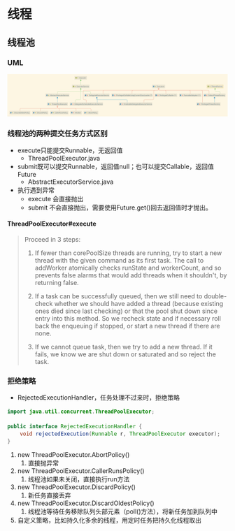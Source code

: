 # 线程


## 线程池

### UML
![java.util.concurrent.Executor](../_assets/Executor.png)


### 线程池的两种提交任务方式区别
+ execute只能提交Runnable，无返回值
  + ThreadPoolExecutor.java
+ submit既可以提交Runnable，返回值null；也可以提交Callable，返回值Future
  + AbstractExecutorService.java
+ 执行遇到异常
  + execute 会直接抛出
  + submit 不会直接抛出，需要使用Future.get()回去返回值时才抛出。

#### ThreadPoolExecutor#execute

>  Proceed in 3 steps:
>
>  1. If fewer than corePoolSize threads are running, try to
>  start a new thread with the given command as its first
>   task.  The call to addWorker atomically checks runState and
>   workerCount, and so prevents false alarms that would add
>   threads when it shouldn't, by returning false.
>
>  2. If a task can be successfully queued, then we still need
>  to double-check whether we should have added a thread
>   (because existing ones died since last checking) or that
>   the pool shut down since entry into this method. So we
>   recheck state and if necessary roll back the enqueuing if
>   stopped, or start a new thread if there are none.
>
>  3. If we cannot queue task, then we try to add a new
>  thread.  If it fails, we know we are shut down or saturated
>   and so reject the task.


### 拒绝策略
+ RejectedExecutionHandler，任务处理不过来时，拒绝策略

```java
import java.util.concurrent.ThreadPoolExecutor;

public interface RejectedExecutionHandler {
    void rejectedExecution(Runnable r, ThreadPoolExecutor executor);
}
```

1. new ThreadPoolExecutor.AbortPolicy()
   1. 直接抛异常
2. new ThreadPoolExecutor.CallerRunsPolicy()
   1. 线程池如果未关闭，直接执行run方法
3. new ThreadPoolExecutor.DiscardPolicy()
   1. 新任务直接丢弃
4. new ThreadPoolExecutor.DiscardOldestPolicy()
   1. 线程池等待任务移除队列头部元素（poll()方法），将新任务加到队列中
5. 自定义策略，比如持久化多余的线程，用定时任务把持久化线程取出

##